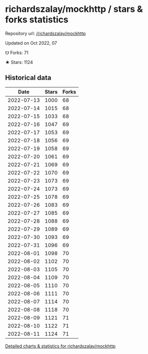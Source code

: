 # richardszalay/mockhttp / stars & forks statistics

Repository url: [/richardszalay/mockhttp](https://github.com/richardszalay/mockhttp)

Updated on Oct 2022, 07

☋ Forks: 71

★ Stars: 1124

## Historical data
| Date | Stars | Forks |
|------|-------|-------|
| 2022-07-13 | 1000 | 68 | 
| 2022-07-14 | 1015 | 68 | 
| 2022-07-15 | 1033 | 68 | 
| 2022-07-16 | 1047 | 69 | 
| 2022-07-17 | 1053 | 69 | 
| 2022-07-18 | 1056 | 69 | 
| 2022-07-19 | 1058 | 69 | 
| 2022-07-20 | 1061 | 69 | 
| 2022-07-21 | 1069 | 69 | 
| 2022-07-22 | 1070 | 69 | 
| 2022-07-23 | 1073 | 69 | 
| 2022-07-24 | 1073 | 69 | 
| 2022-07-25 | 1078 | 69 | 
| 2022-07-26 | 1083 | 69 | 
| 2022-07-27 | 1085 | 69 | 
| 2022-07-28 | 1088 | 69 | 
| 2022-07-29 | 1089 | 69 | 
| 2022-07-30 | 1093 | 69 | 
| 2022-07-31 | 1096 | 69 | 
| 2022-08-01 | 1098 | 70 | 
| 2022-08-02 | 1102 | 70 | 
| 2022-08-03 | 1105 | 70 | 
| 2022-08-04 | 1109 | 70 | 
| 2022-08-05 | 1110 | 70 | 
| 2022-08-06 | 1111 | 70 | 
| 2022-08-07 | 1114 | 70 | 
| 2022-08-08 | 1118 | 70 | 
| 2022-08-09 | 1121 | 71 | 
| 2022-08-10 | 1122 | 71 | 
| 2022-08-11 | 1124 | 71 | 


[Detailed charts & statistics for richardszalay/mockhttp](https://reviewgithub.com/rep/richardszalay/mockhttp)
